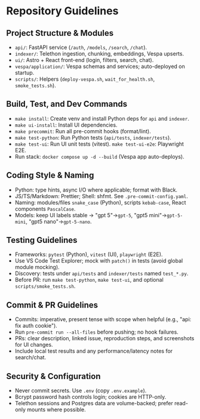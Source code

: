 # Repository Guidelines

## Project Structure & Modules

- `api/`: FastAPI service (`/auth`, `/models`, `/search`, `/chat`).
- `indexer/`: Telethon ingestion, chunking, embeddings, Vespa upserts.
- `ui/`: Astro + React front-end (login, filters, search, chat).
- `vespa/application/`: Vespa schemas and services; auto-deployed on startup.
- `scripts/`: Helpers (`deploy-vespa.sh`, `wait_for_health.sh`, `smoke_tests.sh`).

## Build, Test, and Dev Commands

- `make install`: Create venv and install Python deps for `api` and `indexer`.
- `make ui-install`: Install UI dependencies.
- `make precommit`: Run all pre-commit hooks (format/lint).
- `make test-python`: Run Python tests (`api/tests`, `indexer/tests`).
- `make test-ui`: Run UI unit tests (vitest). `make test-ui-e2e`: Playwright E2E.
- Run stack: `docker compose up -d --build` (Vespa app auto-deploys).

## Coding Style & Naming

- Python: type hints, async I/O where applicable; format with Black.
- JS/TS/Markdown: Prettier; Shell: shfmt. See `.pre-commit-config.yaml`.
- Naming: modules/files `snake_case` (Python), scripts `kebab-case`, React components `PascalCase`.
- Models: keep UI labels stable → "gpt 5"→`gpt-5`, "gpt5 mini"→`gpt-5-mini`, "gpt5 nano"→`gpt-5-nano`.

## Testing Guidelines

- Frameworks: `pytest` (Python), `vitest` (UI), `playwright` (E2E).
- Use VS Code Test Explorer; mock with `patch()` in tests (avoid global module mocking).
- Discovery: tests under `api/tests` and `indexer/tests` named `test_*.py`.
- Before PR: run `make test-python`, `make test-ui`, and optional `scripts/smoke_tests.sh`.

## Commit & PR Guidelines

- Commits: imperative, present tense with scope when helpful (e.g., "api: fix auth cookie").
- Run `pre-commit run --all-files` before pushing; no hook failures.
- PRs: clear description, linked issue, reproduction steps, and screenshots for UI changes.
- Include local test results and any performance/latency notes for search/chat.

## Security & Configuration

- Never commit secrets. Use `.env` (copy `.env.example`).
- Bcrypt password hash controls login; cookies are HTTP-only.
- Telethon sessions and Postgres data are volume-backed; prefer read-only mounts where possible.
